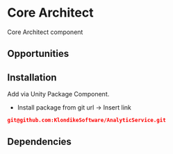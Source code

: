 # Core Architect

Core Architect component

## Opportunities


## Installation

Add via Unity Package Component.
+ Install package from git url -> Insert link
```json
git@github.com:KlondikeSoftware/AnalyticService.git
```

## Dependencies
